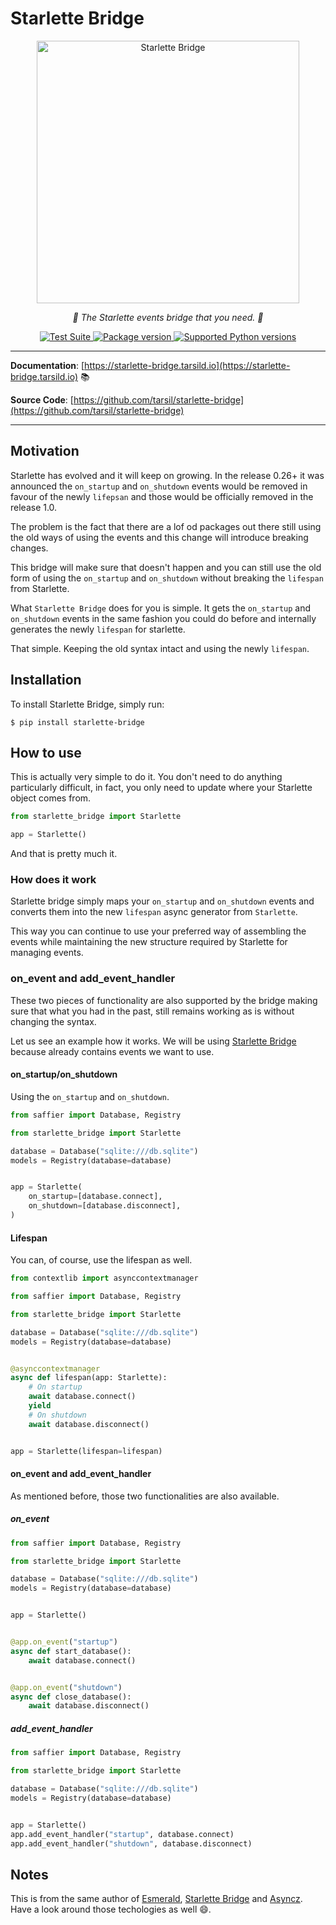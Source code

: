 # Starlette Bridge

<p align="center">
  <a href="https://starlette-bridge.tarsild.io"><img width="420px" src="https://www.starlette.io/img/starlette.png" alt='Starlette Bridge'></a>
</p>

<p align="center">
    <em>🚀 The Starlette events bridge that you need. 🚀</em>
</p>

<p align="center">
<a href="https://github.com/tarsil/starlette-bridge/workflows/Test%20Suite/badge.svg?event=push&branch=main" target="_blank">
    <img src="https://github.com/tarsil/starlette-bridge/workflows/Test%20Suite/badge.svg?event=push&branch=main" alt="Test Suite">
</a>

<a href="https://pypi.org/project/starlette-bridge" target="_blank">
    <img src="https://img.shields.io/pypi/v/starlette-bridge?color=%2334D058&label=pypi%20package" alt="Package version">
</a>

<a href="https://pypi.org/project/starlette-bridge" target="_blank">
    <img src="https://img.shields.io/pypi/pyversions/starlette-bridge.svg?color=%2334D058" alt="Supported Python versions">
</a>
</p>

---

**Documentation**: [https://starlette-bridge.tarsild.io](https://starlette-bridge.tarsild.io) 📚

**Source Code**: [https://github.com/tarsil/starlette-bridge](https://github.com/tarsil/starlette-bridge)

---

## Motivation

Starlette has evolved and it will keep on growing. In the release 0.26+ it was announced the
`on_startup` and `on_shutdown` events would be removed in favour of the newly `lifepsan` and those
would be officially removed in the release 1.0.

The problem is the fact that there are a lof od packages out there still using the old ways of
using the events and this change will introduce breaking changes.

This bridge will make sure that doesn't happen and you can still use the old form of using the
`on_startup` and `on_shutdown` without breaking the `lifespan` from Starlette.

What `Starlette Bridge` does for you is simple. It gets the `on_startup` and `on_shutdown` events
in the same fashion you could do before and internally generates the newly `lifespan` for starlette.

That simple. Keeping the old syntax intact and using the newly `lifespan`.

## Installation

To install Starlette Bridge, simply run:

```shell
$ pip install starlette-bridge
```

## How to use

This is actually very simple to do it. You don't need to do anything particularly difficult, in
fact, you only need to update where your Starlette object comes from.

```python hl_lines="1"
from starlette_bridge import Starlette

app = Starlette()
```

And that is pretty much it.

### How does it work

Starlette bridge simply maps your `on_startup` and `on_shutdown` events and converts them into
the new `lifespan` async generator from `Starlette`.

This way you can continue to use your preferred way of assembling the events while maintaining
the new structure required by Starlette for managing events.

### on_event and add_event_handler

These two pieces of functionality are also supported by the bridge making sure that what you had
in the past, still remains working as is without changing the syntax.

Let us see an example how it works. We will be using [Starlette Bridge](https://saffier.tarsild.io) because
already contains events we want to use.

#### on_startup/on_shutdown

Using the `on_startup` and `on_shutdown`.

```python hl_lines="3 10-11"
from saffier import Database, Registry

from starlette_bridge import Starlette

database = Database("sqlite:///db.sqlite")
models = Registry(database=database)


app = Starlette(
    on_startup=[database.connect],
    on_shutdown=[database.disconnect],
)
```

#### Lifespan

You can, of course, use the lifespan as well.

```python hl_lines="5 20"
from contextlib import asynccontextmanager

from saffier import Database, Registry

from starlette_bridge import Starlette

database = Database("sqlite:///db.sqlite")
models = Registry(database=database)


@asynccontextmanager
async def lifespan(app: Starlette):
    # On startup
    await database.connect()
    yield
    # On shutdown
    await database.disconnect()


app = Starlette(lifespan=lifespan)
```

#### on_event and add_event_handler

As mentioned before, those two functionalities are also available.

##### on_event

```python hl_lines="3 12 17"
from saffier import Database, Registry

from starlette_bridge import Starlette

database = Database("sqlite:///db.sqlite")
models = Registry(database=database)


app = Starlette()


@app.on_event("startup")
async def start_database():
    await database.connect()


@app.on_event("shutdown")
async def close_database():
    await database.disconnect()
```

##### add_event_handler

```python hl_lines="3 10-11"
from saffier import Database, Registry

from starlette_bridge import Starlette

database = Database("sqlite:///db.sqlite")
models = Registry(database=database)


app = Starlette()
app.add_event_handler("startup", database.connect)
app.add_event_handler("shutdown", database.disconnect)
```

## Notes

This is from the same author of [Esmerald](https://esmerald.dev),
[Starlette Bridge](https://saffier.tarsild.io) and [Asyncz](https://asyncz.tarsild.io). Have a look around
those techologies as well 😄.
